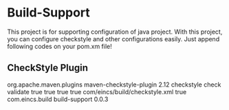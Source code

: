 # Build-Support

This project is for supporting configuration of java project.
With this project, you can configure checkstyle and other configurations easily.
Just append following codes on your pom.xm file!

## CheckStyle Plugin

  <plugins>
      <plugin>
          <groupId>org.apache.maven.plugins</groupId>
          <artifactId>maven-checkstyle-plugin</artifactId>
          <version>2.12</version>
          <executions>
              <execution>
                  <id>checkstyle</id>
                  <goals>
                      <goal>check</goal>
                  </goals>
                  <phase>validate</phase>
                  <configuration>
                      <consoleOutput>true</consoleOutput>
                      <logViolationsToConsole>true</logViolationsToConsole>
                      <failsOnError>true</failsOnError>
                      <failOnViolation>true</failOnViolation>
                      <configLocation>com/eincs/build/checkstyle.xml</configLocation>
                      <includeTestSourceDirectory>true</includeTestSourceDirectory>
                  </configuration>
              </execution>
          </executions>
          <dependencies>
              <dependency>
                  <groupId>com.eincs.build</groupId>
                  <artifactId>build-support</artifactId>
                  <version>0.0.3</version>
              </dependency>
          </dependencies>
      </plugin>
  </plugins>
  

